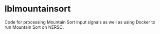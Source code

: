 # lblmountainsort
Code for processing Mountain Sort input signals as well as using Docker to run Mountain Sort on NERSC.
